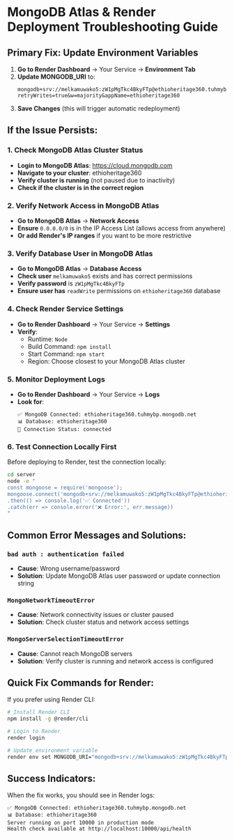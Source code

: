 # MongoDB Atlas & Render Deployment Troubleshooting Guide

## Primary Fix: Update Environment Variables
1. **Go to Render Dashboard** → Your Service → **Environment Tab**
2. **Update MONGODB_URI** to:
   ```
   mongodb+srv://melkamuwako5:zW1pMgTkc4BkyFTp@ethioheritage360.tuhmybp.mongodb.net/ethioheritage360?retryWrites=true&w=majority&appName=ethioheritage360
   ```
3. **Save Changes** (this will trigger automatic redeployment)

## If the Issue Persists:

### 1. Check MongoDB Atlas Cluster Status
- **Login to MongoDB Atlas**: https://cloud.mongodb.com
- **Navigate to your cluster**: ethioheritage360
- **Verify cluster is running** (not paused due to inactivity)
- **Check if the cluster is in the correct region**

### 2. Verify Network Access in MongoDB Atlas
- **Go to MongoDB Atlas** → **Network Access**
- **Ensure** `0.0.0.0/0` is in the IP Access List (allows access from anywhere)
- **Or add Render's IP ranges** if you want to be more restrictive

### 3. Verify Database User in MongoDB Atlas
- **Go to MongoDB Atlas** → **Database Access**
- **Check user** `melkamuwako5` exists and has correct permissions
- **Verify password** is `zW1pMgTkc4BkyFTp`
- **Ensure user has** `readWrite` permissions on `ethioheritage360` database

### 4. Check Render Service Settings
- **Go to Render Dashboard** → Your Service → **Settings**
- **Verify**:
  - Runtime: `Node`
  - Build Command: `npm install`
  - Start Command: `npm start`
  - Region: Choose closest to your MongoDB Atlas cluster

### 5. Monitor Deployment Logs
- **Go to Render Dashboard** → Your Service → **Logs**
- **Look for**:
  ```
  ✅ MongoDB Connected: ethioheritage360.tuhmybp.mongodb.net
  📊 Database: ethioheritage360
  🔗 Connection Status: connected
  ```

### 6. Test Connection Locally First
Before deploying to Render, test the connection locally:
```bash
cd server
node -e "
const mongoose = require('mongoose');
mongoose.connect('mongodb+srv://melkamuwako5:zW1pMgTkc4BkyFTp@ethioheritage360.tuhmybp.mongodb.net/ethioheritage360?retryWrites=true&w=majority&appName=ethioheritage360')
.then(() => console.log('✅ Connected'))
.catch(err => console.error('❌ Error:', err.message))
"
```

## Common Error Messages and Solutions:

### `bad auth : authentication failed`
- **Cause**: Wrong username/password
- **Solution**: Update MongoDB Atlas user password or update connection string

### `MongoNetworkTimeoutError`
- **Cause**: Network connectivity issues or cluster paused
- **Solution**: Check cluster status and network access settings

### `MongoServerSelectionTimeoutError`
- **Cause**: Cannot reach MongoDB servers
- **Solution**: Verify cluster is running and network access is configured

## Quick Fix Commands for Render:

If you prefer using Render CLI:
```bash
# Install Render CLI
npm install -g @render/cli

# Login to Render
render login

# Update environment variable
render env set MONGODB_URI="mongodb+srv://melkamuwako5:zW1pMgTkc4BkyFTp@ethioheritage360.tuhmybp.mongodb.net/ethioheritage360?retryWrites=true&w=majority&appName=ethioheritage360"
```

## Success Indicators:
When the fix works, you should see in Render logs:
```
✅ MongoDB Connected: ethioheritage360.tuhmybp.mongodb.net
📊 Database: ethioheritage360
Server running on port 10000 in production mode
Health check available at http://localhost:10000/api/health
```
